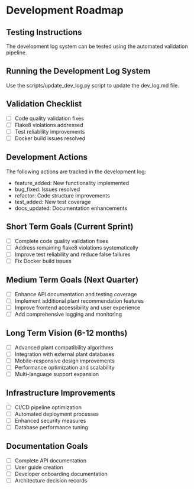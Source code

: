 # Development Roadmap

## Testing Instructions
The development log system can be tested using the automated validation pipeline.

## Running the Development Log System
Use the scripts/update_dev_log.py script to update the dev_log.md file.

## Validation Checklist
- [ ] Code quality validation fixes
- [ ] Flake8 violations addressed  
- [ ] Test reliability improvements
- [ ] Docker build issues resolved

## Development Actions
The following actions are tracked in the development log:
- feature_added: New functionality implemented
- bug_fixed: Issues resolved
- refactor: Code structure improvements
- test_added: New test coverage
- docs_updated: Documentation enhancements

## Short Term Goals (Current Sprint)
- [ ] Complete code quality validation fixes
- [ ] Address remaining flake8 violations systematically
- [ ] Improve test reliability and reduce false failures
- [ ] Fix Docker build issues

## Medium Term Goals (Next Quarter)
- [ ] Enhance API documentation and testing coverage
- [ ] Implement additional plant recommendation features
- [ ] Improve frontend accessibility and user experience
- [ ] Add comprehensive logging and monitoring

## Long Term Vision (6-12 months)
- [ ] Advanced plant compatibility algorithms
- [ ] Integration with external plant databases
- [ ] Mobile-responsive design improvements
- [ ] Performance optimization and scalability
- [ ] Multi-language support expansion

## Infrastructure Improvements
- [ ] CI/CD pipeline optimization
- [ ] Automated deployment processes
- [ ] Enhanced security measures
- [ ] Database performance tuning

## Documentation Goals
- [ ] Complete API documentation
- [ ] User guide creation
- [ ] Developer onboarding documentation
- [ ] Architecture decision records